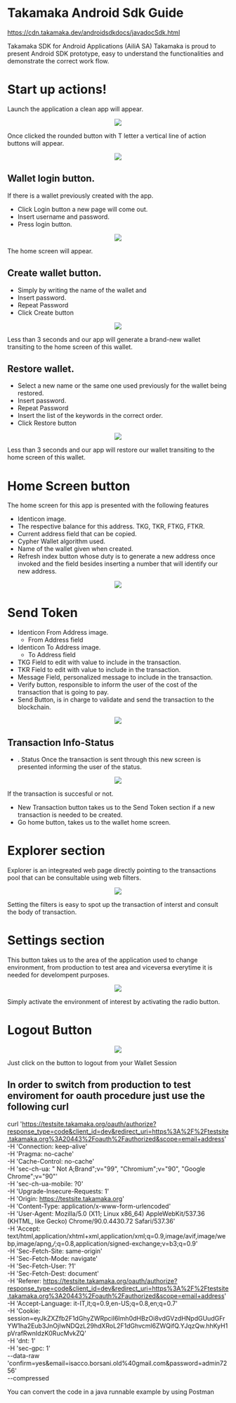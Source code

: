 # Takamaka Android Sdk Guide

https://cdn.takamaka.dev/androidsdkdocs/javadocSdk.html

Takamaka SDK for Android Applications (AiliA SA)
Takamaka is proud to present Android SDK prototype, easy to understand the functionalities and demonstrate the correct work flow.

# Start up actions!
Launch the application a clean app will appear.
 
 <p align="center">
	<img src="https://downloads.takamaka.dev/FILES/AndroidSdk/fig11_fix.jpeg" />
</p>

Once clicked the rounded button with T letter a vertical line of action buttons will appear.

 <p align="center">
	<img src="https://downloads.takamaka.dev/FILES/AndroidSdk/fig22.jpeg" />
</p>

## Wallet login button.
If there is a wallet previously created with the app. 

 - Click Login button a new page will come out.
 - Insert username and password. 
 - Press login button.



<p align="center">
	<img src="https://downloads.takamaka.dev/FILES/AndroidSdk/fig112.jpeg" />
</p>
The home screen will appear.

## Create wallet button.
- Simply by writing the name of the wallet and 
- Insert password.
- Repeat Password
- Click Create button
<p align="center">
	<img src="https://downloads.takamaka.dev/FILES/AndroidSdk/fig44.jpeg" />
</p>

Less than 3 seconds and our app will generate a brand-new wallet transiting to the home screen of this wallet. 



## Restore wallet.
- Select a new name or the same one used previously for the wallet being restored.
- Insert password.
- Repeat Password
- Insert the list of the keywords in the correct order.
- Click Restore button

<p align="center">
	<img src="https://downloads.takamaka.dev/FILES/AndroidSdk/fig55.jpeg" />
</p>

Less than 3 seconds and our app will restore our wallet transiting to the home screen of this wallet.


 


# Home Screen button 
The home screen for this app is presented with the following features 

- Identicon image.
- The respective balance for this address. TKG, TKR, FTKG, FTKR.
- Current address field that can be copied.
- Cypher Wallet algorithm used.
- Name of the wallet given when created.
- Refresh index button whose duty is to generate a new address once invoked and the field besides inserting a number that will identify our new address.

<p align="center">
	<img src="https://downloads.takamaka.dev/FILES/AndroidSdk/fig66.jpeg" />
</p>

# Send Token
- Identicon From Address image.
	- From Address field
- Identicon To Address image.
	- To Address field 	
- TKG Field to edit with value to include in the transaction.
- TKR Field to edit with value to include in the transaction.
- Message Field, personalized message to include in the transaction.
- Verify button, responsible to inform the user of the cost of the transaction that is going to pay.
- Send Button, is in charge to validate and send the transaction to the blockchain.

<p align="center">
	<img src="https://downloads.takamaka.dev/FILES/AndroidSdk/fig77_fix2.jpeg" />
</p>


## Transaction Info-Status
- . Status
Once the transaction is sent through this new screen is presented informing the user of the status. 

<p align="center">
	<img src="https://downloads.takamaka.dev/FILES/AndroidSdk/fig99_fix.jpeg" />
</p>

If the transaction is succesful or not.

- New Transaction button takes us to the Send Token section if a new transaction is needed to be created.
- Go home button, takes us to the wallet home screen.

# Explorer section
Explorer is an integreated web page directly pointing to the transactions pool that can be consultable using web filters. 
<p align="center">
	<img src="https://downloads.takamaka.dev/FILES/AndroidSdk/fig88_fix.jpeg" />
</p>
Setting the filters is easy to spot up the transaction of interst and consult the body of transaction.

# Settings section
This button takes us to the area of the application used to change environment, from production to test area and viceversa everytime it is needed for develompent purposes.

<p align="center">
	<img src="https://downloads.takamaka.dev/FILES/AndroidSdk/fig111.jpeg" />
</p>
Simply activate the environment of interest by activating the radio button.

# Logout Button

<p align="center">
	<img src="https://downloads.takamaka.dev/FILES/AndroidSdk/fig110.jpeg" />
</p>
Just click on the button to logout from your Wallet Session

## In order to switch from production to test enviroment for oauth procedure just use the following curl

curl 'https://testsite.takamaka.org/oauth/authorize?response_type=code&client_id=dev&redirect_uri=https%3A%2F%2Ftestsite.takamaka.org%3A20443%2Foauth%2Fauthorized&scope=email+address' \
  -H 'Connection: keep-alive' \
  -H 'Pragma: no-cache' \
  -H 'Cache-Control: no-cache' \
  -H 'sec-ch-ua: " Not A;Brand";v="99", "Chromium";v="90", "Google Chrome";v="90"' \
  -H 'sec-ch-ua-mobile: ?0' \
  -H 'Upgrade-Insecure-Requests: 1' \
  -H 'Origin: https://testsite.takamaka.org' \
  -H 'Content-Type: application/x-www-form-urlencoded' \
  -H 'User-Agent: Mozilla/5.0 (X11; Linux x86_64) AppleWebKit/537.36 (KHTML, like Gecko) Chrome/90.0.4430.72 Safari/537.36' \
  -H 'Accept: text/html,application/xhtml+xml,application/xml;q=0.9,image/avif,image/webp,image/apng,*/*;q=0.8,application/signed-exchange;v=b3;q=0.9' \
  -H 'Sec-Fetch-Site: same-origin' \
  -H 'Sec-Fetch-Mode: navigate' \
  -H 'Sec-Fetch-User: ?1' \
  -H 'Sec-Fetch-Dest: document' \
  -H 'Referer: https://testsite.takamaka.org/oauth/authorize?response_type=code&client_id=dev&redirect_uri=https%3A%2F%2Ftestsite.takamaka.org%3A20443%2Foauth%2Fauthorized&scope=email+address' \
  -H 'Accept-Language: it-IT,it;q=0.9,en-US;q=0.8,en;q=0.7' \
  -H 'Cookie: session=eyJkZXZfb2F1dGhyZWRpciI6Imh0dHBzOi8vdGVzdHNpdGUudGFrYW1ha2Eub3JnOjIwNDQzL29hdXRoL2F1dGhvcml6ZWQifQ.YJqzQw.hhKyH1pVrafRwnIdzK0RucMvkZQ' \
  -H 'dnt: 1' \
  -H 'sec-gpc: 1' \
  --data-raw 'confirm=yes&email=isacco.borsani.old%40gmail.com&password=admin7256' \
  --compressed
  
  
  You can convert the code in a java runnable example by using Postman


